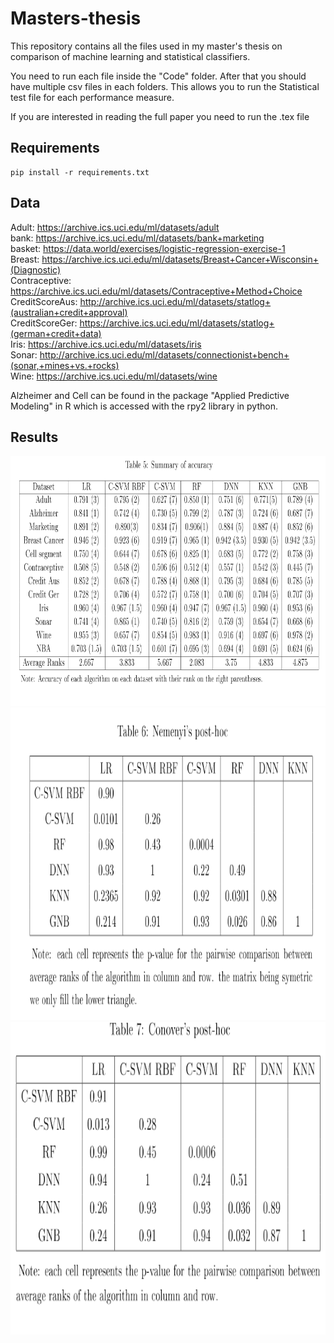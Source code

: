 # Masters-thesis
This repository contains all the files used in my master's thesis on comparison of machine learning and statistical classifiers.

You need to run each file inside the "Code" folder. After that you should have multiple csv files in each folders. This allows you to run the Statistical test file for each performance measure. 

If you are interested in reading the full paper you need to run the .tex file

<h2>Requirements</h2>

```
pip install -r requirements.txt
```

<h2>Data</h2>

Adult: https://archive.ics.uci.edu/ml/datasets/adult<br>
bank: https://archive.ics.uci.edu/ml/datasets/bank+marketing<br>
basket: https://data.world/exercises/logistic-regression-exercise-1<br>
Breast: https://archive.ics.uci.edu/ml/datasets/Breast+Cancer+Wisconsin+(Diagnostic)<br>
Contraceptive: https://archive.ics.uci.edu/ml/datasets/Contraceptive+Method+Choice<br>
CreditScoreAus: http://archive.ics.uci.edu/ml/datasets/statlog+(australian+credit+approval)<br>
CreditScoreGer: https://archive.ics.uci.edu/ml/datasets/statlog+(german+credit+data)<br>
Iris: https://archive.ics.uci.edu/ml/datasets/iris<br>
Sonar: http://archive.ics.uci.edu/ml/datasets/connectionist+bench+(sonar,+mines+vs.+rocks)<br>
Wine: https://archive.ics.uci.edu/ml/datasets/wine<br>

Alzheimer and Cell can be found in the package "Applied Predictive Modeling" in R which is accessed with the rpy2 library in python. 

<h2>Results</h2>

<img src="https://raw.githubusercontent.com/Kwirtz/Masters-thesis/master/Results/accuracy.png" width="700" height="400" />
<img src="https://raw.githubusercontent.com/Kwirtz/Masters-thesis/master/Results/Nemenyi.png" width="800" height="500" />
<img src="https://raw.githubusercontent.com/Kwirtz/Masters-thesis/master/Results/Conover.png" width="800" height="500" />